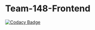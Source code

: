 # Team-148-Frontend

[![Codacy Badge](https://api.codacy.com/project/badge/Grade/43525ce1ccaf420b99db8d2e689463b5)](https://app.codacy.com/gh/BuildForSDGCohort2/Team-148-Frontend?utm_source=github.com&utm_medium=referral&utm_content=BuildForSDGCohort2/Team-148-Frontend&utm_campaign=Badge_Grade_Settings)